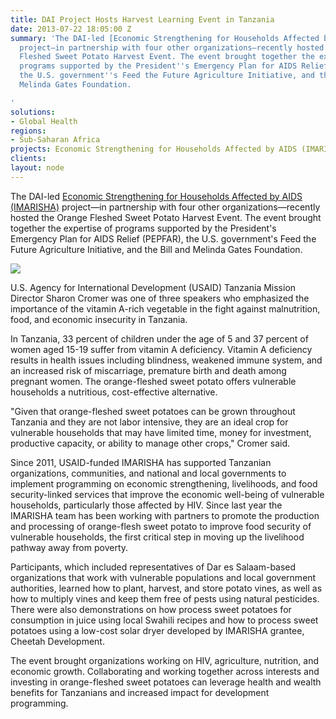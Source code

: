 ```yaml
---
title: DAI Project Hosts Harvest Learning Event in Tanzania
date: 2013-07-22 18:05:00 Z
summary: 'The DAI-led [Economic Strengthening for Households Affected by AIDS (IMARISHA)][1]
  project—in partnership with four other organizations—recently hosted the Orange
  Fleshed Sweet Potato Harvest Event. The event brought together the expertise of
  programs supported by the President''s Emergency Plan for AIDS Relief (PEPFAR),
  the U.S. government''s Feed the Future Agriculture Initiative, and the Bill and
  Melinda Gates Foundation.

'
solutions:
- Global Health
regions:
- Sub-Saharan Africa
projects: Economic Strengthening for Households Affected by AIDS (IMARISHA)
clients: 
layout: node
---
```


The DAI-led [Economic Strengthening for Households Affected by AIDS (IMARISHA)][1] project—in partnership with four other organizations—recently hosted the Orange Fleshed Sweet Potato Harvest Event. The event brought together the expertise of programs supported by the President's Emergency Plan for AIDS Relief (PEPFAR), the U.S. government's Feed the Future Agriculture Initiative, and the Bill and Melinda Gates Foundation.

![][2]

U.S. Agency for International Development (USAID) Tanzania Mission Director Sharon Cromer was one of three speakers who emphasized the importance of the vitamin A-rich vegetable in the fight against malnutrition, food, and economic insecurity in Tanzania.

In Tanzania, 33 percent of children under the age of 5 and 37 percent of women aged 15-19 suffer from vitamin A deficiency. Vitamin A deficiency results in health issues including blindness, weakened immune system, and an increased risk of miscarriage, premature birth and death among pregnant women. The orange-fleshed sweet potato offers vulnerable households a nutritious, cost-effective alternative.

"Given that orange-fleshed sweet potatoes can be grown throughout Tanzania and they are not labor intensive, they are an ideal crop for vulnerable households that may have limited time, money for investment, productive capacity, or ability to manage other crops," Cromer said.

Since 2011, USAID-funded IMARISHA has supported Tanzanian organizations, communities, and national and local governments to implement programming on economic strengthening, livelihoods, and food security-linked services that improve the economic well-being of vulnerable households, particularly those affected by HIV. Since last year the IMARISHA team has been working with partners to promote the production and processing of orange-flesh sweet potato to improve food security of vulnerable households, the first critical step in moving up the livelihood pathway away from poverty.

Participants, which included representatives of Dar es Salaam-based organizations that work with vulnerable populations and local government authorities, learned how to plant, harvest, and store potato vines, as well as how to multiply vines and keep them free of pests using natural pesticides. There were also demonstrations on how process sweet potatoes for consumption in juice using local Swahili recipes and how to process sweet potatoes using a low-cost solar dryer developed by IMARISHA grantee, Cheetah Development.

The event brought organizations working on HIV, agriculture, nutrition, and economic growth. Collaborating and working together across interests and investing in orange-fleshed sweet potatoes can leverage health and wealth benefits for Tanzanians and increased impact for development programming.  

[1]: /our-work/projects/tanzania-economic-strenghthening-households-affected-aids-imarisha
[2]: https://assetify-dai.com/news/OFSDAY-and-Pathfinder-259.jpg
